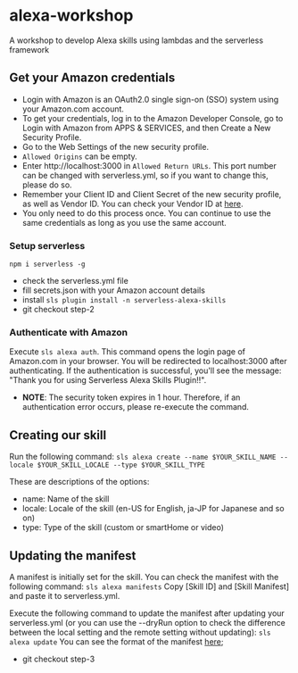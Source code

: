 # alexa-workshop

A workshop to develop Alexa skills using lambdas and the serverless framework

## Get your Amazon credentials

- Login with Amazon is an OAuth2.0 single sign-on (SSO) system using your Amazon.com account.
- To get your credentials, log in to the Amazon Developer Console, go to Login with Amazon from APPS & SERVICES, and then Create a New Security Profile.
- Go to the Web Settings of the new security profile.
- `Allowed Origins` can be empty.
- Enter http://localhost:3000 in `Allowed Return URLs`. This port number can be changed with serverless.yml, so if you want to change this, please do so.
- Remember your Client ID and Client Secret of the new security profile, as well as Vendor ID. You can check your Vendor ID at [here](https://developer.amazon.com/mycid.html).
- You only need to do this process once. You can continue to use the same credentials as long as you use the same account.

### Setup serverless

`npm i serverless -g`

- check the serverless.yml file
- fill secrets.json with your Amazon account details
- install `sls plugin install -n serverless-alexa-skills`
- git checkout step-2

### Authenticate with Amazon

Execute `sls alexa auth`.
This command opens the login page of Amazon.com in your browser. You will be redirected to localhost:3000 after authenticating. If the authentication is successful, you'll see the message: "Thank you for using Serverless Alexa Skills Plugin!!".

- **NOTE**: The security token expires in 1 hour. Therefore, if an authentication error occurs, please re-execute the command.

## Creating our skill

Run the following command: `sls alexa create --name $YOUR_SKILL_NAME --locale $YOUR_SKILL_LOCALE --type $YOUR_SKILL_TYPE`

These are descriptions of the options:

- name: Name of the skill
- locale: Locale of the skill (en-US for English, ja-JP for Japanese and so on)
- type: Type of the skill (custom or smartHome or video)

## Updating the manifest

A manifest is initially set for the skill. You can check the manifest with the following command:
`sls alexa manifests`
Copy [Skill ID] and [Skill Manifest] and paste it to serverless.yml.

Execute the following command to update the manifest after updating your serverless.yml (or you can use the --dryRun option to check the difference between the local setting and the remote setting without updating):
`sls alexa update`
You can see the format of the manifest [here](https://developer.amazon.com/docs/smapi/skill-manifest.html#sample-skill-manifests);

- git checkout step-3
